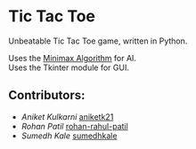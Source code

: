 # Tic Tac Toe
Unbeatable Tic Tac Toe game, written in Python.  

Uses the [Minimax Algorithm](https://en.wikipedia.org/wiki/Minimax) for AI.  
Uses the Tkinter module for GUI.

## Contributors:  

* _Aniket Kulkarni_ [aniketk21](https://github.com/aniketk21)
* _Rohan Patil_ [rohan-rahul-patil](https://github.com/rohan-rahul-patil)
* _Sumedh Kale_ [sumedhkale](https://github.com/sumedhkale)
